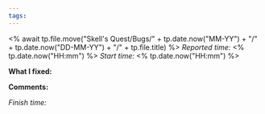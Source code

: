 ```yaml
---
tags:
---
```

<% await tp.file.move("Skell's Quest/Bugs/" + tp.date.now("MM-YY") + "/" + tp.date.now("DD-MM-YY") + "/" + tp.file.title) %>
*Reported time:* <% tp.date.now("HH\:mm") %>
*Start time:* <% tp.date.now("HH\:mm") %>

**What I fixed:**

**Comments:**

*Finish time:*